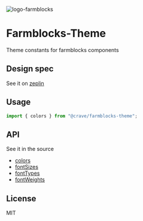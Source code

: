 ![logo-farmblocks](https://user-images.githubusercontent.com/7760/31051341-4d280118-a63c-11e7-9e8f-3b375ca8f9a0.png)

# Farmblocks-Theme

Theme constants for farmblocks components

## Design spec
See it on [zeplin](https://scene.zeplin.io/project/595a9cd3b401bf1876faab27)

## Usage

```jsx
import { colors } from "@crave/farmblocks-theme";
```

## API

See it in the source
- [colors](https://github.com/CraveFood/farmblocks/blob/master/packages/theme/src/colors.js)
- [fontSizes](https://github.com/CraveFood/farmblocks/blob/master/packages/theme/src/fontSizes.js)
- [fontTypes](https://github.com/CraveFood/farmblocks/blob/master/packages/theme/src/fontTypes.js)
- [fontWeights](https://github.com/CraveFood/farmblocks/blob/master/packages/theme/src/fontWeights.js)

## License

MIT
